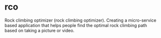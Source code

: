 # rco
Rock climbing optimizer (rock climbing optimizer). Creating a micro-service based application that helps people find the optimal rock climbing path based on taking a picture or video. 
